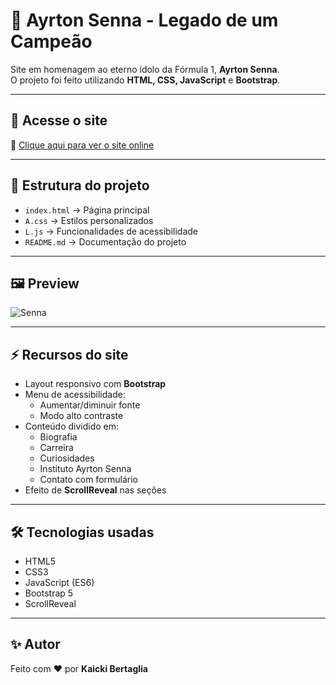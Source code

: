 # 🌟 Ayrton Senna - Legado de um Campeão

Site em homenagem ao eterno ídolo da Fórmula 1, **Ayrton Senna**.  
O projeto foi feito utilizando **HTML, CSS, JavaScript** e **Bootstrap**.

---

## 🚀 Acesse o site
🔗 [Clique aqui para ver o site online](https://SEU-USUARIO.github.io/ayrton-senna-site)

---

## 📂 Estrutura do projeto
- `index.html` → Página principal
- `A.css` → Estilos personalizados
- `L.js` → Funcionalidades de acessibilidade
- `README.md` → Documentação do projeto

---

## 🖼️ Preview
![Senna](http://senna.com/wp-content/uploads/2024/03/91FR_F001-A5-1-1536x1022.jpg)

---

## ⚡ Recursos do site
- Layout responsivo com **Bootstrap**
- Menu de acessibilidade:
  - Aumentar/diminuir fonte
  - Modo alto contraste
- Conteúdo dividido em:
  - Biografia
  - Carreira
  - Curiosidades
  - Instituto Ayrton Senna
  - Contato com formulário
- Efeito de **ScrollReveal** nas seções

---

## 🛠️ Tecnologias usadas
- HTML5  
- CSS3  
- JavaScript (ES6)  
- Bootstrap 5  
- ScrollReveal  

---

## ✨ Autor
Feito com ❤️ por **Kaicki Bertaglia**  
